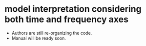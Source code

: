 # model interpretation considering both time and frequency axes
* Authors are still re-organizing the code.
* Manual will be ready soon.
